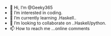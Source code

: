 - 👋 Hi, I’m @Geeky365
- 👀 I’m interested in coding.
- 🌱 I’m currently learning .Haskell..
- 💞️ I’m looking to collaborate on ..Haskell/python.
- 📫 How to reach me ...online comments

<!---
Geeky365/Geeky365 is a ✨ special ✨ repository because its `README.md` (this file) appears on your GitHub profile.
You can click the Preview link to take a look at your changes.
--->
